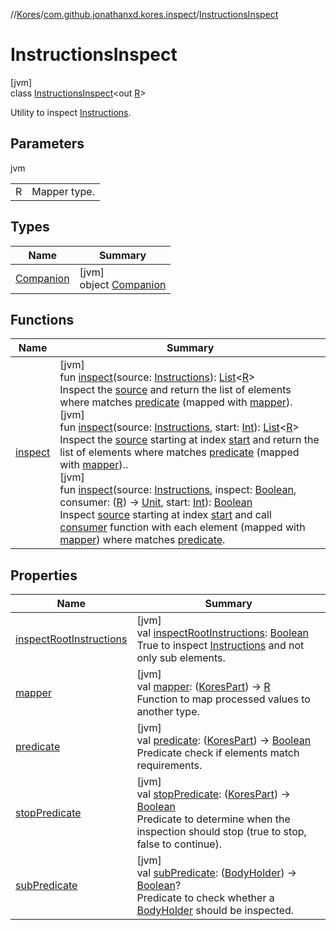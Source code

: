 //[Kores](../../../index.md)/[com.github.jonathanxd.kores.inspect](../index.md)/[InstructionsInspect](index.md)

# InstructionsInspect

[jvm]\
class [InstructionsInspect](index.md)<out [R](index.md)>

Utility to inspect [Instructions](../../com.github.jonathanxd.kores/-instructions/index.md).

## Parameters

jvm

| | |
|---|---|
| R | Mapper type. |

## Types

| Name | Summary |
|---|---|
| [Companion](-companion/index.md) | [jvm]<br>object [Companion](-companion/index.md) |

## Functions

| Name | Summary |
|---|---|
| [inspect](inspect.md) | [jvm]<br>fun [inspect](inspect.md)(source: [Instructions](../../com.github.jonathanxd.kores/-instructions/index.md)): [List](https://kotlinlang.org/api/latest/jvm/stdlib/kotlin.collections/-list/index.html)<[R](index.md)><br>Inspect the [source](inspect.md) and return the list of elements where matches [predicate](predicate.md) (mapped with [mapper](mapper.md)).<br>[jvm]<br>fun [inspect](inspect.md)(source: [Instructions](../../com.github.jonathanxd.kores/-instructions/index.md), start: [Int](https://kotlinlang.org/api/latest/jvm/stdlib/kotlin/-int/index.html)): [List](https://kotlinlang.org/api/latest/jvm/stdlib/kotlin.collections/-list/index.html)<[R](index.md)><br>Inspect the [source](inspect.md) starting at index [start](inspect.md) and return the list of elements where matches [predicate](predicate.md) (mapped with [mapper](mapper.md))..<br>[jvm]<br>fun [inspect](inspect.md)(source: [Instructions](../../com.github.jonathanxd.kores/-instructions/index.md), inspect: [Boolean](https://kotlinlang.org/api/latest/jvm/stdlib/kotlin/-boolean/index.html), consumer: ([R](index.md)) -> [Unit](https://kotlinlang.org/api/latest/jvm/stdlib/kotlin/-unit/index.html), start: [Int](https://kotlinlang.org/api/latest/jvm/stdlib/kotlin/-int/index.html)): [Boolean](https://kotlinlang.org/api/latest/jvm/stdlib/kotlin/-boolean/index.html)<br>Inspect [source](inspect.md) starting at index [start](inspect.md) and call [consumer](inspect.md) function with each element (mapped with [mapper](mapper.md)) where matches [predicate](predicate.md). |

## Properties

| Name | Summary |
|---|---|
| [inspectRootInstructions](inspect-root-instructions.md) | [jvm]<br>val [inspectRootInstructions](inspect-root-instructions.md): [Boolean](https://kotlinlang.org/api/latest/jvm/stdlib/kotlin/-boolean/index.html)<br>True to inspect [Instructions](../../com.github.jonathanxd.kores/-instructions/index.md) and not only sub elements. |
| [mapper](mapper.md) | [jvm]<br>val [mapper](mapper.md): ([KoresPart](../../com.github.jonathanxd.kores/-kores-part/index.md)) -> [R](index.md)<br>Function to map processed values to another type. |
| [predicate](predicate.md) | [jvm]<br>val [predicate](predicate.md): ([KoresPart](../../com.github.jonathanxd.kores/-kores-part/index.md)) -> [Boolean](https://kotlinlang.org/api/latest/jvm/stdlib/kotlin/-boolean/index.html)<br>Predicate check if elements match requirements. |
| [stopPredicate](stop-predicate.md) | [jvm]<br>val [stopPredicate](stop-predicate.md): ([KoresPart](../../com.github.jonathanxd.kores/-kores-part/index.md)) -> [Boolean](https://kotlinlang.org/api/latest/jvm/stdlib/kotlin/-boolean/index.html)<br>Predicate to determine when the inspection should stop (true to stop, false to continue). |
| [subPredicate](sub-predicate.md) | [jvm]<br>val [subPredicate](sub-predicate.md): ([BodyHolder](../../com.github.jonathanxd.kores.base/-body-holder/index.md)) -> [Boolean](https://kotlinlang.org/api/latest/jvm/stdlib/kotlin/-boolean/index.html)?<br>Predicate to check whether a [BodyHolder](../../com.github.jonathanxd.kores.base/-body-holder/index.md) should be inspected. |

